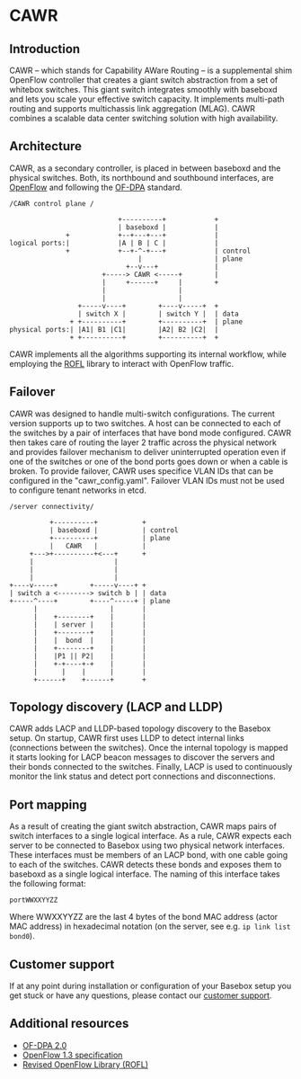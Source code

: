 # CAWR
## Introduction
CAWR – which stands for Capability AWare Routing – is a supplemental shim OpenFlow controller that creates a giant switch abstraction from a set of whitebox switches. This giant switch integrates smoothly with baseboxd and lets you scale your effective switch capacity. It implements multi-path routing and supports multichassis link aggregation (MLAG). CAWR combines a scalable data center switching solution with high availability.

## Architecture
CAWR, as a secondary controller, is placed in between baseboxd and the physical switches. Both, its northbound and southbound interfaces, are [OpenFlow][of] and following the [OF-DPA][ofdpa] standard.

```text
/CAWR control plane /

                           +----------+            +
                           | baseboxd |            |
              +            +--+---+---+            |
logical ports:|            |A | B | C |            |
              +            +--+-^-+---+            | control
                                |                  | plane
                             +--v---+              |
                       +-----> CAWR <-----+        |
                       |     +------+     |        +
                       |                  |
                       |                  |
                 +-----v----+        +----v-----+  +
                 | switch X |        | switch Y |  | data
               + +----------+        +----------+  | plane
physical ports:| |A1| B1 |C1|        |A2| B2 |C2|  |
               + +----------+        +----------+  +

```

CAWR implements all the algorithms supporting its internal workflow, while employing the [ROFL][rofl] library to interact with OpenFlow traffic.

## Failover
CAWR was designed to handle multi-switch configurations. The current version supports up to two switches.
A host can be connected to each of the switches by a pair of interfaces that have bond mode configured.
CAWR then takes care of routing the layer 2 traffic across the physical network and provides failover mechanism to deliver uninterrupted operation even if one of the switches or one of the bond ports goes down or when a cable is broken.
To provide failover, CAWR uses specifice VLAN IDs that can be configured in the "cawr_config.yaml". Failover VLAN IDs must not be used to configure tenant networks in etcd.

```text
/server connectivity/

          +----------+           +
          | baseboxd |           | control
          +----------+           | plane
          |   CAWR   |           |
     +--->+----------+<---+      +
     |                    |
     |                    |
     |                    |
+----v-----+        +-----v----+ +
| switch a <--------> switch b | | data
+-----^----+        +----^-----+ | plane
      |                  |       |
      |    +--------+    |       |
      |    | server |    |       |
      |    +--------+    |       |
      |    |  bond  |    |       |
      |    +--------+    |       |
      |    |P1 || P2|    |       |
      |    +-+----+-+    |       |
      |      |    |      |       |
      +------+    +------+       +
```

## Topology discovery (LACP and LLDP)
CAWR adds LACP and LLDP-based topology discovery to the Basebox setup.
On startup, CAWR first uses LLDP to detect internal links (connections between the switches).
Once the internal topology is mapped it starts looking for LACP beacon messages to discover the servers and their bonds connected to the switches. Finally, LACP is used to continuously monitor the link status and detect port connections and disconnections.


## Port mapping
As a result of creating the giant switch abstraction, CAWR maps pairs of switch interfaces to a single logical interface.
As a rule, CAWR expects each server to be connected to Basebox using two physical network interfaces. These interfaces must be members of an LACP bond, with one cable going to each of the switches. CAWR detects these bonds and exposes them to baseboxd as a single logical interface.
The naming of this interface takes the following format:

```text
portWWXXYYZZ
```

Where WWXXYYZZ are the last 4 bytes of the bond MAC address (actor MAC address) in hexadecimal notation (on the server, see e.g. `ip link list bond0`).

## Customer support
If at any point during installation or configuration of your Basebox setup you get stuck or have any questions, please contact our [customer support](customer_support.html#customer_support).

## Additional resources
* [OF-DPA 2.0][ofdpa]
* [OpenFlow 1.3 specification][of]
* [Revised OpenFlow Library (ROFL)][rofl]

[ofdpa]: https://github.com/Broadcom-Switch/of-dpa (OF-DPA Github link)
[rofl]: https://www.github.com/bisdn/rofl-common (ROFL Github Link)
[of]: https://www.opennetworking.org/images/stories/downloads/sdn-resources/onf-specifications/openflow/openflow-spec-v1.3.0.pdf (OpenFlow v1.3 specification pdf)

